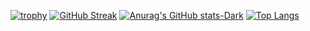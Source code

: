 [![trophy](https://github-profile-trophy.vercel.app/?username=WYGIN)](https://github.com/ryo-ma/github-profile-trophy)
[![GitHub Streak](https://streak-stats.demolab.com?user=WYGIN&theme=ocean-gradient&hide_border=true)](https://git.io/streak-stats)
[![Anurag's GitHub stats-Dark](https://github-readme-stats.vercel.app/api?username=WYGIN&show_icons=true&theme=dark#gh-dark-mode-only)](https://github.com/anuraghazra/github-readme-stats#gh-dark-mode-only)
[![Top Langs](https://github-readme-stats.vercel.app/api/top-langs/?username=WYGIN)](https://github.com/anuraghazra/github-readme-stats)
